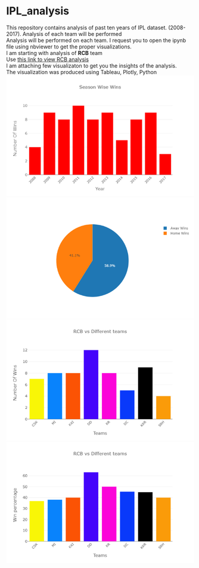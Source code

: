# IPL_analysis
This repository contains analysis of past ten years of IPL dataset. (2008-2017). Analysis of each team will be performed<br>
Analysis will be performed on each team. I request you to open the ipynb file using nbviewer to get the proper visualizations.<br>
I am starting with analysis of <b>RCB</b> team<br>
Use <a href="https://github.com/mayanku/IPL_analysis/blob/master/RCB_analysis%20(2).ipynb"> this link to view RCB analysis</a><br>
I am attaching few visualizaton to get you the insights of the analysis.<br>
The visualization was produced using Tableau, Plotly, Python<br>
<img src="https://github.com/mayanku/IPL_analysis/blob/master/Images/newplot%20(1).png"></img><br>
<img src="https://github.com/mayanku/IPL_analysis/blob/master/Images/newplot%20(2).png"></img><br>
<img src="https://github.com/mayanku/IPL_analysis/blob/master/Images/newplot%20(3).png"></img><br>
<img src="https://github.com/mayanku/IPL_analysis/blob/master/Images/newplot%20(4).png"></img><br>

